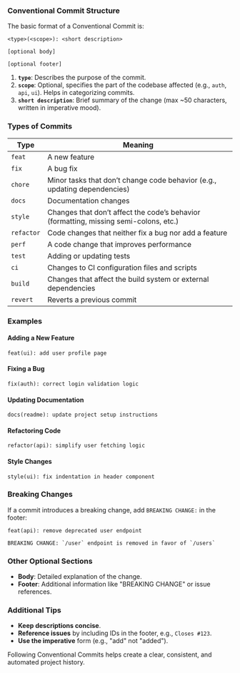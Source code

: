 ### Conventional Commit Structure

The basic format of a Conventional Commit is:

```
<type>(<scope>): <short description>

[optional body]

[optional footer]
```

1. **`type`**: Describes the purpose of the commit.
2. **`scope`**: Optional, specifies the part of the codebase affected (e.g., `auth`, `api`, `ui`). Helps in categorizing commits.
3. **`short description`**: Brief summary of the change (max ~50 characters, written in imperative mood).

### Types of Commits

| Type       | Meaning                                                                             |
|------------|-------------------------------------------------------------------------------------|
| `feat`     | A new feature                                                                       |
| `fix`      | A bug fix                                                                           |
| `chore`    | Minor tasks that don’t change code behavior (e.g., updating dependencies)           |
| `docs`     | Documentation changes                                                               |
| `style`    | Changes that don’t affect the code’s behavior (formatting, missing semi-colons, etc.)|
| `refactor` | Code changes that neither fix a bug nor add a feature                               |
| `perf`     | A code change that improves performance                                             |
| `test`     | Adding or updating tests                                                            |
| `ci`       | Changes to CI configuration files and scripts                                       |
| `build`    | Changes that affect the build system or external dependencies                       |
| `revert`   | Reverts a previous commit                                                           |

### Examples

#### Adding a New Feature

```
feat(ui): add user profile page
```

#### Fixing a Bug

```
fix(auth): correct login validation logic
```

#### Updating Documentation

```
docs(readme): update project setup instructions
```

#### Refactoring Code

```
refactor(api): simplify user fetching logic
```

#### Style Changes

```
style(ui): fix indentation in header component
```

### Breaking Changes

If a commit introduces a breaking change, add `BREAKING CHANGE:` in the footer:

```
feat(api): remove deprecated user endpoint

BREAKING CHANGE: `/user` endpoint is removed in favor of `/users`
```

### Other Optional Sections

- **Body**: Detailed explanation of the change.
- **Footer**: Additional information like "BREAKING CHANGE" or issue references.

### Additional Tips

- **Keep descriptions concise**.
- **Reference issues** by including IDs in the footer, e.g., `Closes #123`.
- **Use the imperative** form (e.g., "add" not "added").

Following Conventional Commits helps create a clear, consistent, and automated project history.